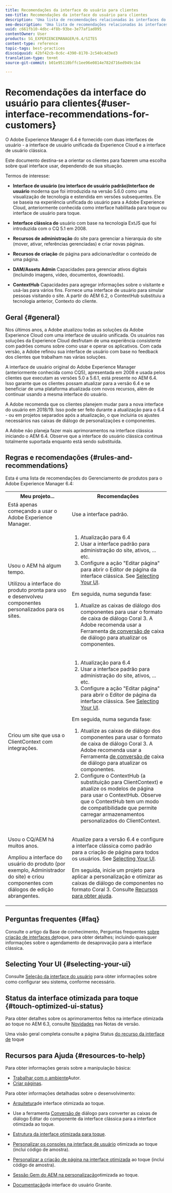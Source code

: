 ```yaml
---
title: Recomendações da interface do usuário para clientes
seo-title: Recomendações da interface do usuário para clientes
description: 'Uma lista de recomendações relacionadas às interfaces do usuário clássica e otimizada ao toque. '
seo-description: 'Uma lista de recomendações relacionadas às interfaces do usuário clássica e otimizada ao toque. '
uuid: c661fb10-4dbc-4f8b-93be-3e77af1ad095
contentOwner: User
products: SG_EXPERIENCEMANAGER/6.4/SITES
content-type: reference
topic-tags: best-practices
discoiquuid: 42bf42cb-0c6c-4390-8170-2c540c4d3ed3
translation-type: tm+mt
source-git-commit: b01e95110bffc1ee96e0814e782d716ed949c1b4

---
```



# Recomendações da interface do usuário para clientes{#user-interface-recommendations-for-customers}

O Adobe Experience Manager 6.4 é fornecido com duas interfaces de usuário - a interface de usuário unificada da Experience Cloud e a interface de usuário clássica.

Este documento destina-se a orientar os clientes para fazerem uma escolha sobre qual interface usar, dependendo de sua situação.

Termos de interesse:

* **Interface de usuário (ou interface de usuário padrão)Interface de usuário** moderna que foi introduzida na versão 5.6.0 como uma visualização de tecnologia e estendida em versões subsequentes. Ele se baseia na experiência unificada do usuário para a Adobe Experience Cloud, anteriormente conhecida como interface habilitada para toque ou interface de usuário para toque.

* **Interface clássica do** usuário com base na tecnologia ExtJS que foi introduzida com o CQ 5.1 em 2008.

* **Recursos de administração** do site para gerenciar a hierarquia do site (mover, ativar, referências gerenciadas) e criar novas páginas.

* **Recursos de criação** de página para adicionar/editar o conteúdo de uma página.

* **DAM/Assets Admin** Capacidades para gerenciar ativos digitais (incluindo imagens, vídeo, documentos, downloads).

* **ContextHub** Capacidades para agregar informações sobre o visitante e usá-las para vários fins. Fornece uma interface de usuário para simular pessoas visitando o site. A partir do AEM 6.2, o ContextHub substituiu a tecnologia anterior, Contexto do cliente.

## Geral {#general}

Nos últimos anos, a Adobe atualizou todas as soluções da Adobe Experience Cloud com uma interface de usuário unificada. Os usuários nas soluções da Experience Cloud desfrutam de uma experiência consistente com padrões comuns sobre como usar e operar os aplicativos. Com cada versão, a Adobe refinou sua interface de usuário com base no feedback dos clientes que trabalham nas várias soluções.

A interface de usuário original do Adobe Experience Manager (anteriormente conhecida como CQ5), apresentada em 2008 e usada pelos clientes que executam as versões 5.0 a 5.6.1, está presente no AEM 6.4. Isso garante que os clientes possam atualizar para a versão 6.4 e se beneficiar de uma plataforma atualizada com novos recursos, além de continuar usando a mesma interface do usuário.

A Adobe recomenda que os clientes planejem mudar para a nova interface do usuário em 2018/19. Isso pode ser feito durante a atualização para o 6.4 - ou em projetos separados após a atualização, o que incluiria os ajustes necessários nas caixas de diálogo de personalizações e componentes.

A Adobe não planeja fazer mais aprimoramentos na interface clássica iniciando o AEM 6.4. Observe que a interface do usuário clássica continua totalmente suportada enquanto está sendo substituída.

## Regras e recomendações {#rules-and-recommendations}

Esta é uma lista de recomendações do Gerenciamento de produtos para o Adobe Experience Manager 6.4:

<table> 
 <tbody> 
  <tr> 
   <th>Meu projeto...</th> 
   <th>Recomendações</th> 
  </tr> 
  <tr> 
   <td>Está apenas começando a usar o Adobe Experience Manager.</td> 
   <td>Use a interface padrão.</td> 
  </tr> 
  <tr> 
   <td><p>Usou o AEM há algum tempo.</p> <p>Utilizou a interface do produto pronta para uso e desenvolveu componentes personalizados para os sites.<br /> </p> </td> 
   <td> 
    <ol> 
     <li>Atualização para 6.4</li> 
     <li>Usar a interface padrão para administração do site, ativos, ... etc.<br /> </li> 
     <li>Configure a ação "Editar página" para abrir o Editor de página da interface clássica. See <a href="#selecting-your-ui">Selecting Your UI</a>.</li> 
    </ol> <p>Em seguida, numa segunda fase:</p> 
    <ol> 
     <li>Atualize as caixas de diálogo dos componentes para usar o formato de caixa de diálogo Coral 3. A Adobe recomenda usar a Ferramenta <a href="/help/sites-developing/dialog-conversion.md">de conversão de</a> caixa de diálogo para atualizar os componentes.</li> 
    </ol> </td> 
  </tr> 
  <tr> 
   <td>Criou um site que usa o ClientContext com integrações.<br /> </td> 
   <td> 
    <ol> 
     <li>Atualização para 6.4</li> 
     <li>Usar a interface padrão para administração do site, ativos, ... etc.</li> 
     <li>Configure a ação "Editar página" para abrir o Editor de página da interface clássica. See <a href="#selecting-your-ui">Selecting Your UI</a>.</li> 
    </ol> <p>Em seguida, numa segunda fase:</p> 
    <ol> 
     <li>Atualize as caixas de diálogo dos componentes para usar o formato de caixa de diálogo Coral 3. A Adobe recomenda usar a Ferramenta <a href="/help/sites-developing/dialog-conversion.md">de conversão de</a> caixa de diálogo para atualizar os componentes.</li> 
     <li>Configure o ContextHub (a substituição para ClientContext) e atualize os modelos de página para usar o ContextHub. Observe que o ContextHub tem um modo de compatibilidade que permite carregar armazenamentos personalizados do ClientContext.</li> 
    </ol> </td> 
  </tr> 
  <tr> 
   <td><p>Usou o CQ/AEM há muitos anos.</p> <p>Ampliou a interface do usuário do produto (por exemplo, Administrador do site) e criou componentes com diálogos de edição abrangentes.</p> </td> 
   <td><p>Atualize para a versão 6.4 e configure a interface clássica como padrão para a criação de página para todos os usuários. See <a href="#selecting-your-ui">Selecting Your UI</a>.</p> <p>Em seguida, inicie um projeto para aplicar a personalização e otimizar as caixas de diálogo de componentes no formato Coral 3. Consulte <a href="#resources-to-help">Recursos para obter ajuda</a>.<br /> </p> </td> 
  </tr> 
 </tbody> 
</table>

## Perguntas frequentes {#faq}

Consulte o artigo da Base de conhecimento, Perguntas frequentes [sobre criação de interfaces de](https://helpx.adobe.com/experience-manager/kb/index/touchui_faq.html)toque, para obter detalhes; incluindo quaisquer informações sobre o agendamento de desaprovação para a interface clássica.

## Selecting Your UI {#selecting-your-ui}

Consulte [Seleção da interface do usuário](/help/sites-authoring/select-ui.md) para obter informações sobre como configurar seu sistema, conforme necessário.

## Status da interface otimizada para toque {#touch-optimized-ui-status}

Para obter detalhes sobre os aprimoramentos feitos na interface otimizada ao toque no AEM 6.3, consulte [Novidades](/help/release-notes/release-notes.md#what-s-new) nas Notas de versão.

Uma visão geral completa consulte a página Status [do recurso da interface de](/help/release-notes/touch-ui-features-status.md) toque

## Recursos para Ajuda {#resources-to-help}

Para obter informações gerais sobre a manipulação básica:

* [Trabalhar com o ambiente](/help/sites-authoring/home.md)Autor.
* [Criar páginas](/help/sites-authoring/author-environment-tools.md).

Para obter informações detalhadas sobre o desenvolvimento:

* [Arquitetura](/help/sites-developing/touch-ui-concepts.md)de interface otimizada ao toque.
* Use a ferramenta [Conversão de](/help/sites-developing/dialog-conversion.md) diálogo para converter as caixas de diálogo Editar do componente da interface clássica para a interface otimizada ao toque.

* [Estrutura da interface otimizada para toque](/help/sites-developing/touch-ui-structure.md).

* [Personalizar os consoles na interface de usuário](/help/sites-developing/customizing-consoles-touch.md) otimizada ao toque (inclui código de amostra).

* [Personalizar a criação de página na interface otimizada](/help/sites-developing/customizing-page-authoring-touch.md) ao toque (inclui código de amostra).

* [Sessão Gem do AEM na personalização](https://docs.adobe.com/content/ddc/en/gems/user-interface-customization-for-aem-6.html)otimizada ao toque.
* [Documentação](https://helpx.adobe.com/experience-manager/6-4/sites/developing/using/reference-materials/granite-ui/api/index.html)da interface do usuário Granite.


